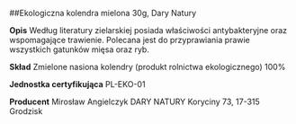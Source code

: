 ##Ekologiczna kolendra mielona 30g, Dary Natury

**Opis** Według literatury zielarskiej posiada właściwości antybakteryjne oraz wspomagające trawienie. Polecana jest do przyprawiania prawie wszystkich gatunków mięsa oraz ryb. 

**Skład** Zmielone nasiona kolendry (produkt rolnictwa ekologicznego) 100%

**Jednostka certyfikująca** PL-EKO-01

**Producent** Mirosław Angielczyk DARY NATURY
Koryciny 73, 17-315 Grodzisk
